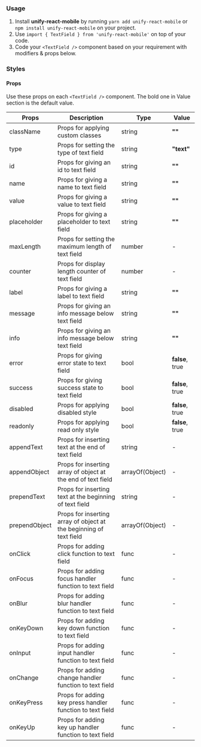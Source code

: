 ### Usage

1. Install **unify-react-mobile** by running `yarn add unify-react-mobile` or `npm install unify-react-mobile` on your project.
2. Use `import { TextField } from 'unify-react-mobile'` on top of your code.
3. Code your `<TextField />` component based on your requirement with modifiers & props below.



### Styles

#### Props

Use these props on each `<TextField />` component. The bold one in Value section is the default value.

| Props            | Description                         | Type            | Value
|---------------------|----------------------------------|-----------------|---------------------|
| className        | Props for applying custom classes   | string          | **""**
| type        | Props for setting the type of text field            | string          | **"text"**
| id     | Props for giving an id to text field     | string            | **""**
| name     | Props for giving a name to text field     | string            | **""**
| value     | Props for giving a value to text field     | string            | **""**
| placeholder     | Props for giving a placeholder to text field     | string            | **""**
| maxLength     | Props for setting the maximum length of text field     | number            | -
| counter     | Props for display length counter of text field     | number            | -
| label     | Props for giving a label to text field     | string            | **""**
| message     | Props for giving an info message below text field     | string            | **""**
| info     | Props for giving an info message below text field     | string            | **""**
| error     | Props for giving error state to text field     | bool            | **false**, true
| success     | Props for giving success state to text field    | bool            | **false**, true
| disabled     | Props for applying disabled style     | bool            | **false**, true
| readonly     | Props for applying read only style     | bool            | **false**, true
| appendText   | Props for inserting text at the end of text field      | string        | -
| appendObject  | Props for inserting array of object at the end of text field  | arrayOf(Object) | -
| prependText   | Props for inserting text at the beginning of text field      | string        | -
| prependObject  | Props for inserting array of object at the beginning of text field  | arrayOf(Object) | -
| onClick   | Props for adding click function to text field   | func            | -
| onFocus   | Props for adding focus handler function to text field   | func            | -
| onBlur   | Props for adding blur handler function to text field   | func            | -
| onKeyDown   | Props for adding key down function to text field   | func            | -
| onInput   | Props for adding input handler function to text field   | func            | -
| onChange   | Props for adding change handler function to text field   | func            | -
| onKeyPress | Props for adding key press handler function to text field  | func             | -
| onKeyUp   | Props for adding key up handler function to text field    | func            | -